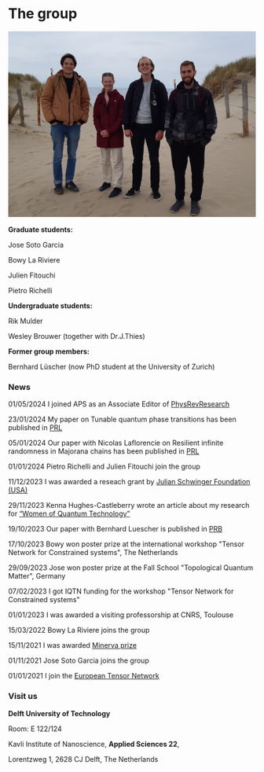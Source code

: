 The group
===============================

![outing](assets/images/outing.jpg)


**Graduate students:**

Jose Soto Garcia 

Bowy La Riviere

Julien Fitouchi
 
Pietro Richelli

**Undergraduate students:**

Rik Mulder

Wesley Brouwer (together with Dr.J.Thies)

**Former group members:**

Bernhard Lüscher (now PhD student at the University of Zurich)

### **News**

01/05/2024 I joined APS as an Associate Editor of [PhysRevResearch](https://journals.aps.org/prresearch/staff)

23/01/2024 My paper on Tunable quantum phase transitions has been published in [PRL](https://journals.aps.org/prl/abstract/10.1103/PhysRevLett.132.076505)

05/01/2024 Our paper with Nicolas Laflorencie on Resilient infinite randomness in Majorana chains has been published in [PRL](https://journals.aps.org/prl/abstract/10.1103/PhysRevLett.132.056502)

01/01/2024 Pietro Richelli and Julien Fitouchi join the group

11/12/2023 I was awarded a reseach grant by [Julian Schwinger Foundation (USA)](https://schwingerfoundation.org/awardedgrants.php)

29/11/2023 Kenna Hughes-Castleberry wrote an article about my research for [“Women of Quantum Technology”](
https://www.insidequantumtechnology.com/news-archive/women-of-quantum-technology-dr-natalia-chepiga-of-delft-university-of-technology/)

19/10/2023 Our paper with Bernhard Luescher is published in [PRB](https://journals.aps.org/prb/abstract/10.1103/PhysRevB.108.184425)

17/10/2023 Bowy won poster prize at the international workshop "Tensor Network for Constrained systems", The Netherlands

29/09/2023 Jose won poster prize at the Fall School "Topological Quantum Matter", Germany

07/02/2023 I got IQTN funding for the workshop "Tensor Network for Constrained systems"

01/01/2023 I was awarded a visiting professorship at CNRS, Toulouse

15/03/2022 Bowy La Riviere joins the group

15/11/2021 I was awarded [Minerva prize](https://dutchphysicscouncil.nl/613-4/)

01/11/2021 Jose Soto Garcia joins the group

01/01/2021 I join the [European Tensor Network](https://nextcloud.tfk.ph.tum.de/etn/)



### **Visit us**

**Delft University of Technology**

Room: E 122/124 

Kavli Institute of Nanoscience,  **Applied Sciences 22**,

Lorentzweg 1, 2628 CJ Delft,  The Netherlands




